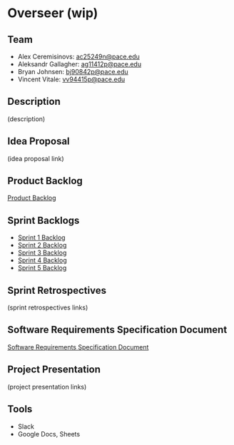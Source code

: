 # Overseer (wip)
## Team
* Alex Ceremisinovs: ac25249n@pace.edu
* Aleksandr Gallagher: ag11412p@pace.edu
* Bryan Johnsen: bj90842p@pace.edu
* Vincent Vitale: vv94415p@pace.edu

## Description
(description)

## Idea Proposal
(idea proposal link)

## Product Backlog
[Product Backlog](https://docs.google.com/spreadsheets/d/1XMmwbVlVh8gB1OpuBe0HGFY8i2yRfqk7um02B8QV3A8)

## Sprint Backlogs
* [Sprint 1 Backlog](https://docs.google.com/spreadsheets/d/1UFMyBTWVFz19M2qRT8_pgKyjtPeExbCd_51YA53oZos/edit#gid=0)
* [Sprint 2 Backlog](https://docs.google.com/spreadsheets/d/1UFMyBTWVFz19M2qRT8_pgKyjtPeExbCd_51YA53oZos/edit#gid=1110647147)
* [Sprint 3 Backlog](https://docs.google.com/spreadsheets/d/1UFMyBTWVFz19M2qRT8_pgKyjtPeExbCd_51YA53oZos/edit#gid=679260278)
* [Sprint 4 Backlog](https://docs.google.com/spreadsheets/d/1UFMyBTWVFz19M2qRT8_pgKyjtPeExbCd_51YA53oZos/edit#gid=1367975171)
* [Sprint 5 Backlog](https://docs.google.com/spreadsheets/d/1UFMyBTWVFz19M2qRT8_pgKyjtPeExbCd_51YA53oZos/edit#gid=1677551258)

## Sprint Retrospectives
(sprint retrospectives links)

## Software Requirements Specification Document
[Software Requirements Specification Document](https://docs.google.com/document/d/1a27pMgVQ1oVaV9c7KbvthAQ4nC_OZsvShyfhnUAnb-U/)

## Project Presentation
(project presentation links)

## Tools
* Slack
* Google Docs, Sheets
